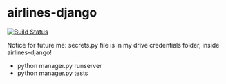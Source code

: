 # airlines-django

[![Build Status](https://travis-ci.org/dsreliete/airlines-django.svg?branch=master)](https://travis-ci.org/dsreliete/airlines-django)

Notice for future me:
secrets.py file is in my drive credentials folder, inside airlines-django!

- python manager.py runserver
- python manager.py tests


